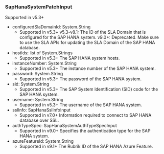 ### SapHanaSystemPatchInput
Supported in v5.3+

- configuredSlaDomainId: System.String
  - Supported in v5.3+
      v5.3-v8.1: The ID of the SLA Domain that is configured for the SAP HANA system.
      v9.0+: Deprecated. Make sure to use the SLA APIs for updating the SLA Domain of the SAP HANA database.
- hostIds: list of System.Strings
  - Supported in v5.3+
      The SAP HANA system hosts.
- instanceNumber: System.String
  - Supported in v5.3+
      The instance number of the SAP HANA system.
- password: System.String
  - Supported in v5.3+
      The password of the SAP HANA system.
- sid: System.String
  - Supported in v5.3+
      The SAP System Identification (SID) code for the SAP HANA system.
- username: System.String
  - Supported in v5.3+
      The username of the SAP HANA system.
- sslInfo: SapHanaSslInfoInput
  - Supported in v7.0+
      Information required to connect to SAP HANA database over SSL.
- authTypeSpec: SapHanaSystemAuthTypeSpecInput
  - Supported in v9.0+
      Specifies the authentication type for the SAP HANA system.
- azureFeatureId: System.String
  - Supported in v9.1+
      The Rubrik ID of the SAP HANA Azure Feature.
